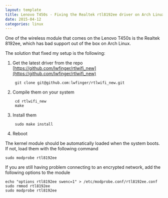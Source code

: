 ```yaml
---
layout: template
title: Lenovo T450s - Fixing the Realtek rtl8192ee driver on Arch Linux
date: 2015-04-12
categories: linux
---
```


One of the wireless module that comes on the Lenovo T450s is the Realtek 8192ee, which has bad support out of the box on Arch Linux.

The solution that fixed my setup is the following:

1. Get the latest driver from the repo [https://github.com/lwfinger/rtlwifi_new](https://github.com/lwfinger/rtlwifi_new)

        git clone git@github.com:lwfinger/rtlwifi_new.git

2. Compile them on your system

        cd rtlwifi_new
        make

3. Install them

        sudo make install

4. Reboot

The kernel module should be automatically loaded when the system boots. If not, load them with the following command

    sudo modprobe rtl8192ee


If you are still having problem connecting to an encrypted network, add the following options to the module

    echo "options rtl8192ee swenc=1" > /etc/modprobe.conf/rtl8192ee.conf
    sudo rmmod rtl8192ee
    sudo modprobe rtl8192ee
